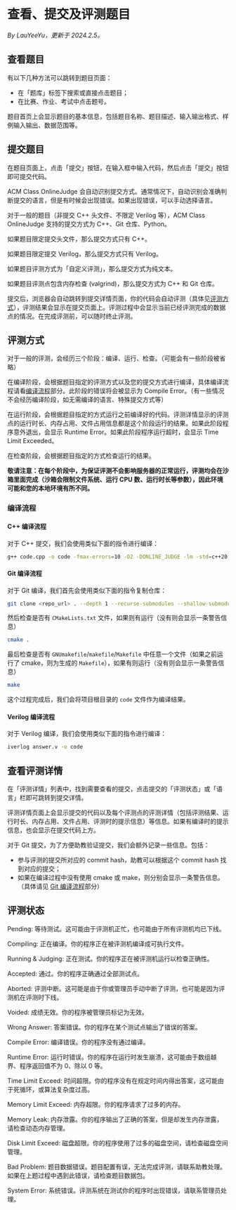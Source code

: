 # 查看、提交及评测题目

*By LauYeeYu，更新于 2024.2.5。*

## 查看题目

有以下几种方法可以跳转到题目页面：

- 在「题库」标签下搜索或直接点击题目；
- 在比赛、作业、考试中点击题号。

题目首页上会显示题目的基本信息，包括题目名称、题目描述、输入输出格式、样例输入输出、数据范围等。

## 提交题目

在题目页面上，点击「提交」按钮，在输入框中输入代码，然后点击「提交」按钮即可提交代码。

ACM Class OnlineJudge 会自动识别提交方式。通常情况下，自动识别会准确判断提交的语言，但是有时候会出现错误。如果出现错误，可以手动选择语言。

对于一般的题目（非提交 C++ 头文件、不限定 Verilog 等），ACM Class OnlineJudge 支持的提交方式为 C++、Git 仓库、Python。

如果题目限定提交头文件，那么提交方式只有 C++。

如果题目限定提交 Verilog，那么提交方式只有 Verilog。

如果题目评测方式为「自定义评测」，那么提交方式为纯文本。

如果题目评测点包含内存检查 (valgrind)，那么提交方式为 C++ 和 Git 仓库。

提交后，浏览器会自动跳转到提交详情页面，你的代码会自动评测（具体见[评测方式](#评测方式)），评测结果会显示在提交页面上。评测过程中会显示当前已经评测完成的数据点的情况。在完成评测前，可以随时终止评测。

## 评测方式

对于一般的评测，会经历三个阶段：编译、运行、检查。（可能会有一些阶段被省略）

在编译阶段，会根据题目指定的评测方式以及您的提交方式进行编译，具体编译流程请看[编译流程](#编译流程)部分。此阶段的错误将会被显示为 Compile Error。（有一些情况不会经历编译阶段，如无需编译的语言、特殊提交方式等）

在运行阶段，会根据题目指定的方式运行之前编译好的代码。评测详情显示的评测点的运行时长、内存占用、文件占用信息都是这个阶段运行的结果。如果此阶段程序意外退出，会显示 Runtime Error。如果此阶段程序运行超时，会显示 Time Limit Exceeded。

在检查阶段，会根据题目指定的方式检查运行的结果。

**敬请注意：在每个阶段中，为保证评测不会影响服务器的正常运行，评测均会在沙箱里面完成（沙箱会限制文件系统、运行 CPU 数、运行时长等参数），因此环境可能和您的本地环境有所不同。**

### 编译流程

#### C++ 编译流程

对于 C++ 提交，我们会使用类似下面的指令进行编译：

```sh
g++ code.cpp -o code -fmax-errors=10 -O2 -DONLINE_JUDGE -lm -std=c++20
```

#### Git 编译流程

对于 Git 编译，我们首先会使用类似下面的指令复制仓库：

```sh
git clone <repo_url> . --depth 1 --recurse-submodules --shallow-submodules --no-local
```

然后检查是否有 `CMakeLists.txt` 文件，如果则有运行（没有则会显示一条警告信息）

```sh
cmake .
```

最后检查是否有 `GNUmakefile`/`makefile`/`Makefile` 中任意一个文件（如果之前运行了 cmake，则为生成的 `Makefile`），如果有则运行（没有则会显示一条警告信息）

```sh
make
```

这个过程完成后，我们会将项目根目录的 `code` 文件作为编译结果。

#### Verilog 编译流程

对于 Verilog 编译，我们会使用类似下面的指令进行编译：

```sh
iverlog answer.v -o code
```

## 查看评测详情

在「评测详情」列表中，找到需要查看的提交，点击提交的「评测状态」或「语言」栏即可跳转到提交详情。

评测详情页面上会显示提交的代码以及每个评测点的评测详情（包括评测结果、运行时长、内存占用、文件占用、评测时的提示信息）等信息。如果有编译时的提示信息，也会显示在提交代码上方。

对于 Git 提交，为了方便助教验证提交，我们会额外记录一些信息。包括：

- 参与评测的提交所对应的 commit hash，助教可以根据这个 commit hash 找到对应的提交；
- 如果在编译过程中没有使用 cmake 或 make，则分别会显示一条警告信息。（具体请见 [Git 编译流程](#git-编译流程)部分）

## 评测状态

<div>
  <p class="status__row">
    <span class="status__col"><span class="text-gray">Pending</span>:</span>
    <span>等待测试。这可能由于评测机正忙，也可能由于所有评测机均已下线。</span>
  </p>
  <p class="status__row">
    <span class="status__col"><span class="text-blue">Compiling</span>:</span>
    <span>正在编译。你的程序正在被评测机编译成可执行文件。</span>
  </p>
  <p class="status__row">
    <span class="status__col"><span class="text-blue">Running & Judging</span>:</span>
    <span>正在测试。你的程序正在被评测机运行以检查正确性。</span>
  </p>
  <p class="status__row">
    <span class="status__col"><span class="text-green">Accepted</span>:</span>
    <span>通过。你的程序正确通过全部测试点。</span>
  </p>
  <p class="status__row">
    <span class="status__col"><span class="text-gray-dark">Aborted</span>:</span>
    <span>评测中断。这可能是由于你或管理员手动中断了评测，也可能是因为评测机在评测时下线。</span>
  </p>
  <p class="status__row">
    <span class="status__col"><span class="text-bstatus__rown">Voided</span>:</span>
    <span>成绩无效。你的程序被管理员标记为无效。</span>
  </p>
  <p class="status__row">
    <span class="status__col"><span class="text-red">Wrong Answer</span>:</span>
    <span>答案错误。你的程序在某个测试点输出了错误的答案。</span>
  </p>
  <p class="status__row">
    <span class="status__col"><span class="text-yellow">Compile Error</span>:</span>
    <span>编译错误。你的程序没有通过编译。</span>
  </p>
  <p class="status__row">
    <span class="status__col"><span class="text-red">Runtime Error</span>:</span>
    <span>运行时错误。你的程序在运行时发生崩溃，这可能由于数组越界、程序返回值不为 0、除以 0 等。</span>
  </p>
  <p class="status__row">
    <span class="status__col"><span class="text-orange">Time Limit Exceed</span>:</span>
    <span>时间超限。你的程序没有在规定时间内得出答案，这可能由于死循环，或算法复杂度过高。</span>
  </p>
  <p class="status__row">
    <span class="status__col"><span class="text-orange">Memory Limit Exceed</span>:</span>
    <span>内存超限。你的程序请求了过多的内存。</span>
  </p>
  <p class="status__row">
    <span class="status__col"><span class="text-purple">Memory Leak</span>:</span>
    <span>内存泄露。你的程序输出了正确的答案，但是却发生内存泄露，请检查动态内存管理。</span>
  </p>
  <p class="status__row">
    <span class="status__col"><span class="text-purple">Disk Limit Exceed</span>:</span>
    <span>磁盘超限。你的程序使用了过多的磁盘空间，请检查磁盘空间管理。</span>
  </p>
  <p class="status__row">
    <span class="status__col"><span class="text-gray-dark">Bad Problem</span>:</span>
    <span>题目数据错误。题目配置有误，无法完成评测，请联系助教处理。如果在上题过程中遇到此错误，请检查题目数据包。</span>
  </p>
  <p class="status__row">
    <span class="status__col"><span class="text-gray-dark">System Error</span>:</span>
    <span>系统错误。评测系统在测试你的程序时出现错误，请联系管理员处理。</span>
  </p>
</div>
